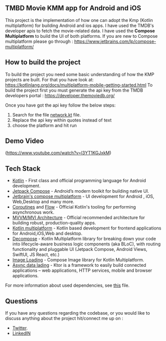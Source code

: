 ## TMBD Movie KMM app for Android and iOS
This project is the implementation of how one can adopt the Kmp (Kotlin multiplatform) for building Android and ios apps.
I have used the TMDB's developer apis to fetch the movie-related data. I have used the **Compose Multiplatform** to build the 
UI of both platforms. If you are new to Compose multiplatform please go through : https://www.jetbrains.com/lp/compose-multiplatform/ 


## How to build the project
To build the project you need some basic understanding of how the KMP projects are built.
For that you have look at: https://kotlinlang.org/docs/multiplatform-mobile-getting-started.html
To build the project first you must generate the api key from the TMDB developers portal : 
https://developer.themoviedb.org/

Once you have got the api key follow the below steps:
 1. Search for the file [network.kt](/shared/src/commonMain/kotlin/data/network.kt) file.
 2. Replace the api key within quotes instead of text <Replace with your tmdb token>
 3. choose the platform and hit run


## Demo Video

(https://www.youtube.com/watch?v=l3YT1KGJxkM)



## Tech Stack
- [Kotlin](https://kotlinlang.org/) - First class and official programming language for Android development.
- [Jetpack Compose](https://developer.android.com/jetpack/compose) - Android’s modern toolkit for building native UI.
- [Jetbrain's compose multiplatform](https://www.jetbrains.com/lp/compose-multiplatform/) - UI development for Android , iOS, Web,Desktop and many more.
- [Coroutines](https://kotlinlang.org/docs/reference/coroutines-overview.html) and [Flow](https://kotlinlang.org/docs/reference/coroutines/flow.html#asynchronous-flow) - Official Kotlin's tooling for performing asynchronous work.
- [MVVM/MVI Architecture](https://developer.android.com/jetpack/guide) - Official recommended architecture for building robust, production-quality apps.
- [Kotlin multiplatform](https://kotlinlang.org/docs/multiplatform-mobile-getting-started.html) - Kotlin based development for frontend applications for Android,iOS,Web and desktop.
- [Decompose](https://arkivanov.github.io/Decompose/) - Kotlin Multiplatform library for breaking down your code into lifecycle-aware business logic components (aka BLoC), with routing functionality and pluggable UI (Jetpack Compose, Android Views, SwiftUI, JS React, etc.)
- [Image Loading](https://github.com/qdsfdhvh/compose-imageloader) - Compose Image library for Kotlin Multiplatform.
- [Async data lading](https://ktor.io/docs/welcome.html) - Ktor is a framework to easily build connected applications – web applications, HTTP services, mobile and browser applications.

For more information about used dependencies, see [this](/gradle/libs.versions.toml) file.

## Questions

If you have any questions regarding the codebase, or you would like to discuss anything about the project hit/connect me up on :

 - [Twitter](https://twitter.com/RealLifeGyan).
 - [LinkedIN](https://www.linkedin.com/in/anshul-upadhyay-13189952/)



